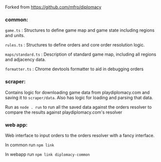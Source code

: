 Forked from https://github.com/mfro/diplomacy

### common:

`game.ts` : Structures to define game map and game state including regions and units.

`rules.ts` : Structures to define orders and core order resolution logic.

`maps/standard.ts` : Description of standard game map, including all regions and adjacency data. 

`formatter.ts` : Chrome devtools formatter to aid in debugging orders

### scraper:

Contains logic for downloading game data from playdiplomacy.com and saving it to `scraper/data`. Also has logic for loading and parsing that data.

Run as `node . run` to run all the saved data against the orders resolver to compare the results against playdiplomacy.com's resolver

### web app:

Web interface to input orders to the orders resolver with a fancy interface.

In common run
`npm link`

In webapp run
`npm link diplomacy-common`